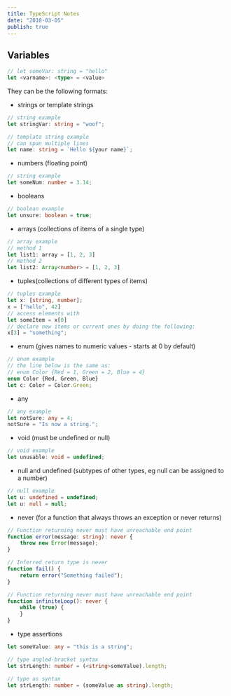 ```yaml
---
title: TypeScript Notes
date: "2018-03-05"
publish: true
---
```


## Variables

```typescript
// let someVar: string = "hello"
let <varname>: <type> = <value>
```

They can be the following formats:

* strings or template strings

```typescript
// string example
let stringVar: string = "woof";

// template string example
// can span multiple lines
let name: string = `Hello ${your name}`;
```

* numbers (floating point)

```typescript
// string example
let someNum: number = 3.14;
```

* booleans

```typescript
// boolean example
let unsure: boolean = true;
```

* arrays (collections of items of a single type)

```typescript
// array example
// method 1
let list1: array = [1, 2, 3]
// method 2
let list2: Array<number> = [1, 2, 3]
```

* tuples(collections of different types of items)

```typescript
// tuples example
let x: [string, number];
x = ["hello", 42]
// access elements with
let someItem = x[0]
// declare new items or current ones by doing the following:
x[3] = "something";
```

* enum (gives names to numeric values - starts at 0 by default)

```typescript
// enum example
// the line below is the same as: 
// enum Color {Red = 1, Green = 2, Blue = 4}
enum Color {Red, Green, Blue}
let c: Color = Color.Green;
```

* any

```typescript
// any example
let notSure: any = 4;
notSure = "Is now a string.";
```

* void (must be undefined or null)

```typescript
// void example
let unusable: void = undefined;
```

* null and undefined (subtypes of other types, eg null can be assigned to a number)

```typescript
// null example
let u: undefined = undefined;
let u: null = null;
```

* never (for a function that always throws an exception or never returns)

```typescript
// Function returning never must have unreachable end point
function error(message: string): never {
    throw new Error(message);
}

// Inferred return type is never
function fail() {
    return error("Something failed");
}

// Function returning never must have unreachable end point
function infiniteLoop(): never {
    while (true) {
    }
}
```

* type assertions

```typescript
let someValue: any = "this is a string";

// type angled-bracket syntax
let strLength: number = (<string>someValue).length;

// type as syntax
let strLength: number = (someValue as string).length;
```